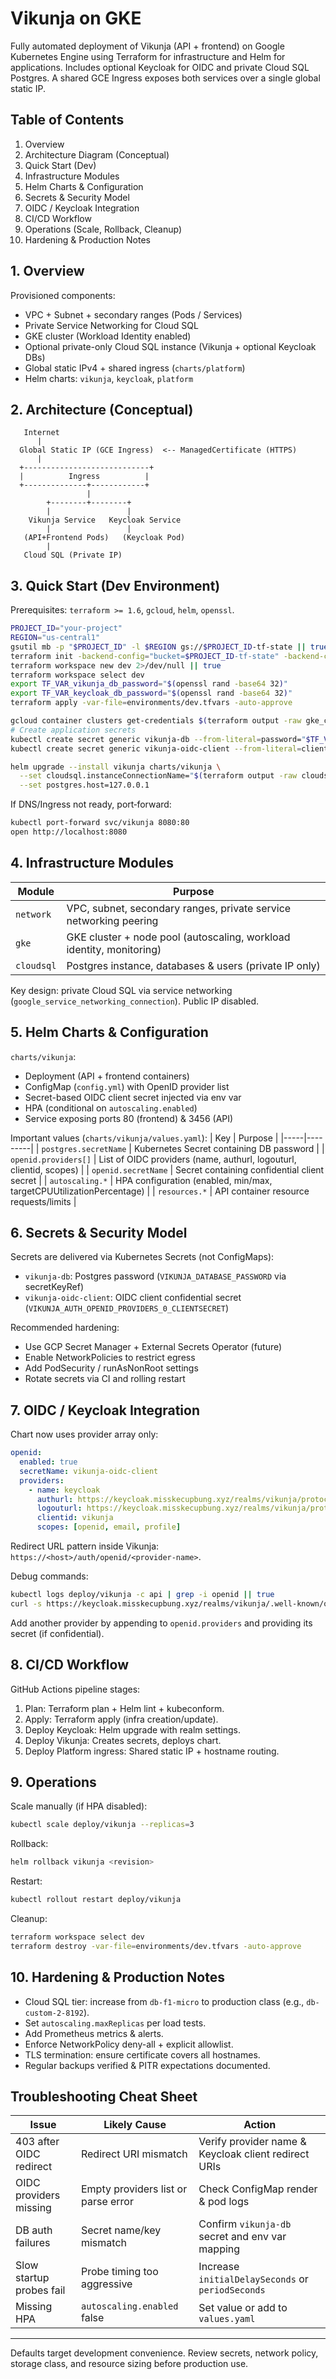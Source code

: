 # Vikunja on GKE

Fully automated deployment of Vikunja (API + frontend) on Google Kubernetes Engine using Terraform for infrastructure and Helm for applications. Includes optional Keycloak for OIDC and private Cloud SQL Postgres. A shared GCE Ingress exposes both services over a single global static IP.

## Table of Contents
1. Overview
2. Architecture Diagram (Conceptual)
3. Quick Start (Dev)
4. Infrastructure Modules
5. Helm Charts & Configuration
6. Secrets & Security Model
7. OIDC / Keycloak Integration
8. CI/CD Workflow
9. Operations (Scale, Rollback, Cleanup)
10. Hardening & Production Notes

## 1. Overview
Provisioned components:
- VPC + Subnet + secondary ranges (Pods / Services)
- Private Service Networking for Cloud SQL
- GKE cluster (Workload Identity enabled)
- Optional private-only Cloud SQL instance (Vikunja + optional Keycloak DBs)
- Global static IPv4 + shared ingress (`charts/platform`)
- Helm charts: `vikunja`, `keycloak`, `platform`

## 2. Architecture (Conceptual)
```
   Internet
      |
  Global Static IP (GCE Ingress)  <-- ManagedCertificate (HTTPS)
      |
  +----------------------------+
  |          Ingress          |
  +--------------+------------+
                 |
        +--------+--------+
        |                 |
    Vikunja Service   Keycloak Service
        |                 |
   (API+Frontend Pods)   (Keycloak Pod)
        |
   Cloud SQL (Private IP)
```

## 3. Quick Start (Dev Environment)
Prerequisites: `terraform >= 1.6`, `gcloud`, `helm`, `openssl`.
```bash
PROJECT_ID="your-project"
REGION="us-central1"
gsutil mb -p "$PROJECT_ID" -l $REGION gs://$PROJECT_ID-tf-state || true
terraform init -backend-config="bucket=$PROJECT_ID-tf-state" -backend-config="prefix=terraform"
terraform workspace new dev 2>/dev/null || true
terraform workspace select dev
export TF_VAR_vikunja_db_password="$(openssl rand -base64 32)"
export TF_VAR_keycloak_db_password="$(openssl rand -base64 32)"
terraform apply -var-file=environments/dev.tfvars -auto-approve

gcloud container clusters get-credentials $(terraform output -raw gke_cluster_name) --region $REGION
# Create application secrets
kubectl create secret generic vikunja-db --from-literal=password="$TF_VAR_vikunja_db_password" --dry-run=client -o yaml | kubectl apply -f -
kubectl create secret generic vikunja-oidc-client --from-literal=clientsecret="CHANGE_ME" --dry-run=client -o yaml | kubectl apply -f -

helm upgrade --install vikunja charts/vikunja \
  --set cloudsql.instanceConnectionName="$(terraform output -raw cloudsql_instance)" \
  --set postgres.host=127.0.0.1
```
If DNS/Ingress not ready, port‑forward:
```bash
kubectl port-forward svc/vikunja 8080:80
open http://localhost:8080
```

## 4. Infrastructure Modules
| Module | Purpose |
|--------|---------|
| `network` | VPC, subnet, secondary ranges, private service networking peering |
| `gke` | GKE cluster + node pool (autoscaling, workload identity, monitoring) |
| `cloudsql` | Postgres instance, databases & users (private IP only) |

Key design: private Cloud SQL via service networking (`google_service_networking_connection`). Public IP disabled.

## 5. Helm Charts & Configuration
`charts/vikunja`:
- Deployment (API + frontend containers)
- ConfigMap (`config.yml`) with OpenID provider list
- Secret-based OIDC client secret injected via env var
- HPA (conditional on `autoscaling.enabled`)
- Service exposing ports 80 (frontend) & 3456 (API)

Important values (`charts/vikunja/values.yaml`):
| Key | Purpose |
|-----|---------|
| `postgres.secretName` | Kubernetes Secret containing DB password |
| `openid.providers[]` | List of OIDC providers (name, authurl, logouturl, clientid, scopes) |
| `openid.secretName` | Secret containing confidential client secret |
| `autoscaling.*` | HPA configuration (enabled, min/max, targetCPUUtilizationPercentage) |
| `resources.*` | API container resource requests/limits |

## 6. Secrets & Security Model
Secrets are delivered via Kubernetes Secrets (not ConfigMaps):
- `vikunja-db`: Postgres password (`VIKUNJA_DATABASE_PASSWORD` via secretKeyRef)
- `vikunja-oidc-client`: OIDC client confidential secret (`VIKUNJA_AUTH_OPENID_PROVIDERS_0_CLIENTSECRET`)

Recommended hardening:
- Use GCP Secret Manager + External Secrets Operator (future)
- Enable NetworkPolicies to restrict egress
- Add PodSecurity / runAsNonRoot settings
- Rotate secrets via CI and rolling restart

## 7. OIDC / Keycloak Integration
Chart now uses provider array only:
```yaml
openid:
  enabled: true
  secretName: vikunja-oidc-client
  providers:
    - name: keycloak
      authurl: https://keycloak.misskecupbung.xyz/realms/vikunja/protocol/openid-connect/auth
      logouturl: https://keycloak.misskecupbung.xyz/realms/vikunja/protocol/openid-connect/logout
      clientid: vikunja
      scopes: [openid, email, profile]
```
Redirect URL pattern inside Vikunja: `https://<host>/auth/openid/<provider-name>`.

Debug commands:
```bash
kubectl logs deploy/vikunja -c api | grep -i openid || true
curl -s https://keycloak.misskecupbung.xyz/realms/vikunja/.well-known/openid-configuration | jq '.issuer'
```
Add another provider by appending to `openid.providers` and providing its secret (if confidential).

## 8. CI/CD Workflow
GitHub Actions pipeline stages:
1. Plan: Terraform plan + Helm lint + kubeconform.
2. Apply: Terraform apply (infra creation/update).
3. Deploy Keycloak: Helm upgrade with realm settings.
4. Deploy Vikunja: Creates secrets, deploys chart.
5. Deploy Platform ingress: Shared static IP + hostname routing.

## 9. Operations
Scale manually (if HPA disabled):
```bash
kubectl scale deploy/vikunja --replicas=3
```
Rollback:
```bash
helm rollback vikunja <revision>
```
Restart:
```bash
kubectl rollout restart deploy/vikunja
```
Cleanup:
```bash
terraform workspace select dev
terraform destroy -var-file=environments/dev.tfvars -auto-approve
```

## 10. Hardening & Production Notes
- Cloud SQL tier: increase from `db-f1-micro` to production class (e.g., `db-custom-2-8192`).
- Set `autoscaling.maxReplicas` per load tests.
- Add Prometheus metrics & alerts.
- Enforce NetworkPolicy deny-all + explicit allowlist.
- TLS termination: ensure certificate covers all hostnames.
- Regular backups verified & PITR expectations documented.

## Troubleshooting Cheat Sheet
| Issue | Likely Cause | Action |
|-------|--------------|--------|
| 403 after OIDC redirect | Redirect URI mismatch | Verify provider name & Keycloak client redirect URIs |
| OIDC providers missing | Empty providers list or parse error | Check ConfigMap render & pod logs |
| DB auth failures | Secret name/key mismatch | Confirm `vikunja-db` secret and env var mapping |
| Slow startup probes fail | Probe timing too aggressive | Increase `initialDelaySeconds` or `periodSeconds` |
| Missing HPA | `autoscaling.enabled` false | Set value or add to `values.yaml` |

---
Defaults target development convenience. Review secrets, network policy, storage class, and resource sizing before production use.